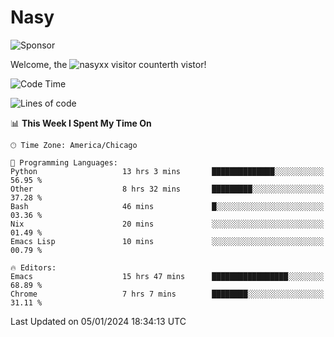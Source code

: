 # Nasy

<!--
<p align="center">
<img height="200" src="https://github-readme-stats.vercel.app/api?username=nasyxx&count_private=true&show_icons=true&theme=dracula&include_all_commits=true"/>
<img height="200" src="https://github-readme-stats.vercel.app/api/top-langs/?username=nasyxx&theme=dracula&hide=html,jupyter+notebook&count_private=true&show_icons=true"/>
</p>

  
----------------
-->

![Sponsor](https://img.shields.io/static/v1.svg?label=Sponsor&message=%E2%9D%A4&logo=GitHub&style=flat&color=pink)
 
Welcome, the ![nasyxx visitor counter](https://count.getloli.com/get/@nasyxx?theme=rule34)th vistor!
 
<!--START_SECTION:waka-->
![Code Time](http://img.shields.io/badge/Code%20Time-4%2C196%20hrs%2012%20mins-blue)

![Lines of code](https://img.shields.io/badge/From%20Hello%20World%20I%27ve%20Written-6.3%20million%20lines%20of%20code-blue)

📊 **This Week I Spent My Time On** 

```text
🕑︎ Time Zone: America/Chicago

💬 Programming Languages: 
Python                   13 hrs 3 mins       ██████████████░░░░░░░░░░░   56.95 % 
Other                    8 hrs 32 mins       █████████░░░░░░░░░░░░░░░░   37.28 % 
Bash                     46 mins             █░░░░░░░░░░░░░░░░░░░░░░░░   03.36 % 
Nix                      20 mins             ░░░░░░░░░░░░░░░░░░░░░░░░░   01.49 % 
Emacs Lisp               10 mins             ░░░░░░░░░░░░░░░░░░░░░░░░░   00.79 % 

🔥 Editors: 
Emacs                    15 hrs 47 mins      █████████████████░░░░░░░░   68.89 % 
Chrome                   7 hrs 7 mins        ████████░░░░░░░░░░░░░░░░░   31.11 % 
```


 Last Updated on 05/01/2024 18:34:13 UTC
<!--END_SECTION:waka-->

<!-- ![visitors](https://visitor-badge.laobi.icu/badge?page_id=nasyxx.nasyxx) -->
